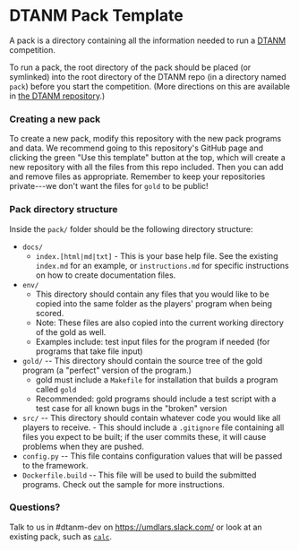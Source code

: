 # DTANM Pack Template

A pack is a directory containing all the information needed to run a
[DTANM](https://github.com/UMDLARS/dtanm) competition.

To run a pack, the root directory of the pack should be placed (or symlinked)
into the root directory of the DTANM repo (in a directory named `pack`) before
you start the competition. (More directions on this are available in [the DTANM
repository](https://github.com/UMDLARS/dtanm).)


### Creating a new pack
To create a new pack, modify this repository with the new pack programs and
data. We recommend going to this repository's GitHub page and clicking the
green "Use this template" button at the top, which will create a new repository
with all the files from this repo included. Then you can add and remove files
as appropriate. Remember to keep your repositories private---we don't want the
files for `gold` to be public!

### Pack directory structure
Inside the `pack/` folder should be the following directory structure:
- `docs/`
	- `index.[html|md|txt]` - This is your base help file. See the existing
	  `index.md` for an example, or `instructions.md` for specific instructions
	  on how to create documentation files.
- `env/`
	- This directory should contain any files that you would like to be copied into the same folder as the players' program when being scored.
	- Note: These files are also copied into the current working directory of the gold as well.
	- Examples include: test input files for the program if needed (for programs that take file input)
- `gold/` -- This directory should contain the source tree of the gold program (a "perfect" version of the program.) 
	- gold must include a `Makefile` for installation that builds a program called `gold`
	- Recommended: gold programs should include a test script with a test case for all known bugs in the "broken" version
- `src/` -- This directory should contain whatever code you would like all players to receive.
        - This should include a `.gitignore` file containing all files you expect to be built; if the user commits
	  these, it will cause problems when they are pushed.
- `config.py` -- This file contains configuration values that will be passed
          to the framework.
- `Dockerfile.build` -- This file will be used to build the submitted programs.
          Check out the sample for more instructions.

### Questions?
Talk to us in #dtanm-dev on https://umdlars.slack.com/ or look at an existing
pack, such as [`calc`](https://github.com/UMDLARS/dtanm_pack_calc).
